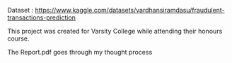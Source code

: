 Dataset : https://www.kaggle.com/datasets/vardhansiramdasu/fraudulent-transactions-prediction

This project was created for Varsity College while attending their honours course.

The Report.pdf goes through my thought process

